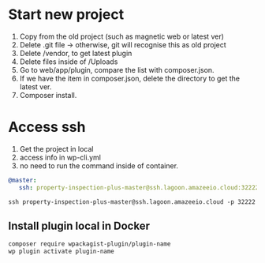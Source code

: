 # Start new project
1. Copy from the old project (such as magnetic web or latest ver)
2. Delete .git file -> otherwise, git will recognise this as old project
2. Delete /vendor, to get latest plugin
3. Delete files inside of /Uploads
3. Go to web/app/plugin, compare the list with composer.json.
4. If we have the item in composer.json, delete the directory to get the latest ver.
5. Composer install.


# Access ssh
1. Get the project in local
2. access info in wp-cli.yml
3. no need to run the command inside of container.
```yml
@master:
   ssh: property-inspection-plus-master@ssh.lagoon.amazeeio.cloud:32222

```
```
ssh property-inspection-plus-master@ssh.lagoon.amazeeio.cloud -p 32222
```

## Install plugin local in Docker
```zsh
composer require wpackagist-plugin/plugin-name
wp plugin activate plugin-name
```